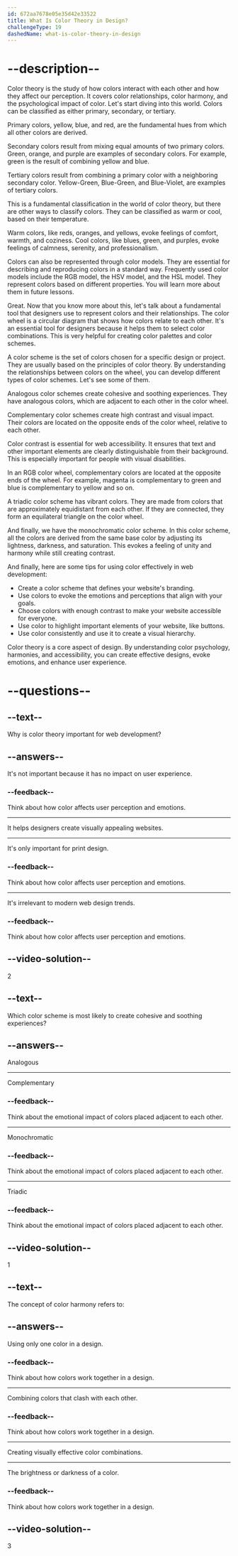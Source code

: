 ```yaml
---
id: 672aa7678e05e35d42e33522
title: What Is Color Theory in Design?
challengeType: 19
dashedName: what-is-color-theory-in-design
---
```


# --description--

Color theory is the study of how colors interact with each other and how they affect our perception. It covers color relationships, color harmony, and the psychological impact of color. Let's start diving into this world. Colors can be classified as either primary, secondary, or tertiary.

Primary colors, yellow, blue, and red, are the fundamental hues from which all other colors are derived.

Secondary colors result from mixing equal amounts of two primary colors. Green, orange, and purple are examples of secondary colors. For example, green is the result of combining yellow and blue.

Tertiary colors result from combining a primary color with a neighboring secondary color. Yellow-Green, Blue-Green, and Blue-Violet, are examples of tertiary colors.

This is a fundamental classification in the world of color theory, but there are other ways to classify colors. They can be classified as warm or cool, based on their temperature.

Warm colors, like reds, oranges, and yellows, evoke feelings of comfort, warmth, and coziness. Cool colors, like blues, green, and purples, evoke feelings of calmness, serenity, and professionalism.

Colors can also be represented through color models. They are essential for describing and reproducing colors in a standard way. Frequently used color models include the RGB model, the HSV model, and the HSL model. They represent colors based on different properties. You will learn more about them in future lessons.

Great. Now that you know more about this, let's talk about a fundamental tool that designers use to represent colors and their relationships. The color wheel is a circular diagram that shows how colors relate to each other. It's an essential tool for designers because it helps them to select color combinations. This is very helpful for creating color palettes and color schemes.

A color scheme is the set of colors chosen for a specific design or project. They are usually based on the principles of color theory. By understanding the relationships between colors on the wheel, you can develop different types of color schemes. Let's see some of them.

Analogous color schemes create cohesive and soothing experiences. They have analogous colors, which are adjacent to each other in the color wheel.

Complementary color schemes create high contrast and visual impact. Their colors are located on the opposite ends of the color wheel, relative to each other.

Color contrast is essential for web accessibility. It ensures that text and other important elements are clearly distinguishable from their background. This is especially important for people with visual disabilities.

In an RGB color wheel, complementary colors are located at the opposite ends of the wheel. For example, magenta is complementary to green and blue is complementary to yellow and so on.

A triadic color scheme has vibrant colors. They are made from colors that are approximately equidistant from each other. If they are connected, they form an equilateral triangle on the color wheel.

And finally, we have the monochromatic color scheme. In this color scheme, all the colors are derived from the same base color by adjusting its lightness, darkness, and saturation. This evokes a feeling of unity and harmony while still creating contrast.

And finally, here are some tips for using color effectively in web development:

- Create a color scheme that defines your website's branding.
- Use colors to evoke the emotions and perceptions that align with your goals.
- Choose colors with enough contrast to make your website accessible for everyone.
- Use color to highlight important elements of your website, like buttons.
- Use color consistently and use it to create a visual hierarchy.

Color theory is a core aspect of design. By understanding color psychology, harmonies, and accessibility, you can create effective designs, evoke emotions, and enhance user experience.

# --questions--

## --text--

Why is color theory important for web development?

## --answers--

It's not important because it has no impact on user experience.

### --feedback--

Think about how color affects user perception and emotions.

---

It helps designers create visually appealing websites.

---

It's only important for print design.

### --feedback--

Think about how color affects user perception and emotions.

---

It's irrelevant to modern web design trends.

### --feedback--

Think about how color affects user perception and emotions.

## --video-solution--

2

## --text--

Which color scheme is most likely to create cohesive and soothing experiences?

## --answers--

Analogous

---

Complementary

### --feedback--

Think about the emotional impact of colors placed adjacent to each other.

---

Monochromatic

### --feedback--

Think about the emotional impact of colors placed adjacent to each other.

---

Triadic

### --feedback--

Think about the emotional impact of colors placed adjacent to each other.

## --video-solution--

1

## --text--

The concept of color harmony refers to:

## --answers--

Using only one color in a design.

### --feedback--

Think about how colors work together in a design.

---

Combining colors that clash with each other.

### --feedback--

Think about how colors work together in a design.

---

Creating visually effective color combinations.

---

The brightness or darkness of a color.

### --feedback--

Think about how colors work together in a design.

## --video-solution--

3
